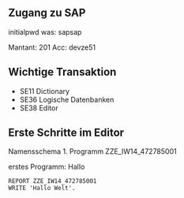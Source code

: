 ## Zugang zu SAP

initialpwd was: sapsap

Mantant: 201
Acc: devze51

## Wichtige Transaktion 

* SE11 Dictionary
* SE36 Logische Datenbanken
* SE38 Editor

## Erste Schritte im Editor

Namensschema 1. Programm
ZZE_IW14_472785001

erstes Programm: Hallo

```ABAP
REPORT ZZE_IW14_472785001
WRITE 'Hallo Welt'.
```
